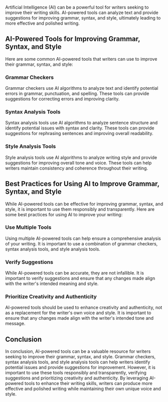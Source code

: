
Artificial Intelligence (AI) can be a powerful tool for writers seeking to improve their writing skills. AI-powered tools can analyze text and provide suggestions for improving grammar, syntax, and style, ultimately leading to more effective and polished writing.

AI-Powered Tools for Improving Grammar, Syntax, and Style
---------------------------------------------------------

Here are some common AI-powered tools that writers can use to improve their grammar, syntax, and style:

### Grammar Checkers

Grammar checkers use AI algorithms to analyze text and identify potential errors in grammar, punctuation, and spelling. These tools can provide suggestions for correcting errors and improving clarity.

### Syntax Analysis Tools

Syntax analysis tools use AI algorithms to analyze sentence structure and identify potential issues with syntax and clarity. These tools can provide suggestions for rephrasing sentences and improving overall readability.

### Style Analysis Tools

Style analysis tools use AI algorithms to analyze writing style and provide suggestions for improving overall tone and voice. These tools can help writers maintain consistency and coherence throughout their writing.

Best Practices for Using AI to Improve Grammar, Syntax, and Style
-----------------------------------------------------------------

While AI-powered tools can be effective for improving grammar, syntax, and style, it is important to use them responsibly and transparently. Here are some best practices for using AI to improve your writing:

### Use Multiple Tools

Using multiple AI-powered tools can help ensure a comprehensive analysis of your writing. It is important to use a combination of grammar checkers, syntax analysis tools, and style analysis tools.

### Verify Suggestions

While AI-powered tools can be accurate, they are not infallible. It is important to verify suggestions and ensure that any changes made align with the writer's intended meaning and style.

### Prioritize Creativity and Authenticity

AI-powered tools should be used to enhance creativity and authenticity, not as a replacement for the writer's own voice and style. It is important to ensure that any changes made align with the writer's intended tone and message.

Conclusion
----------

In conclusion, AI-powered tools can be a valuable resource for writers seeking to improve their grammar, syntax, and style. Grammar checkers, syntax analysis tools, and style analysis tools can help writers identify potential issues and provide suggestions for improvement. However, it is important to use these tools responsibly and transparently, verifying suggestions and prioritizing creativity and authenticity. By leveraging AI-powered tools to enhance their writing skills, writers can produce more effective and polished writing while maintaining their own unique voice and style.

